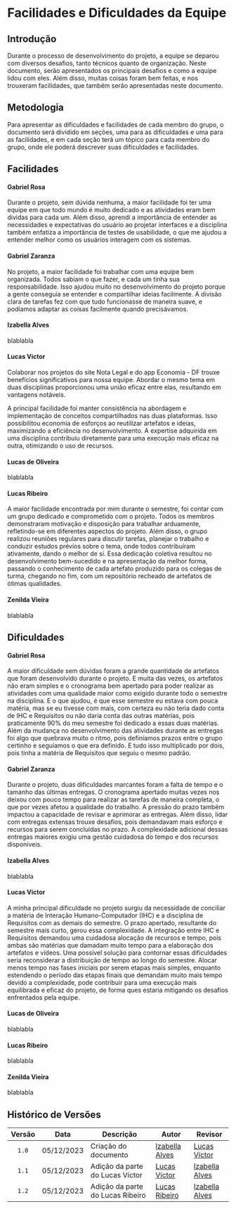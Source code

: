 # Facilidades e Dificuldades da Equipe

## Introdução

Durante o processo de desenvolvimento do projeto, a equipe se deparou com diversos desafios, tanto técnicos quanto de organização. Neste documento, serão apresentados os principais desafios e como a equipe lidou com eles. Além disso, muitas coisas foram bem feitas, e nos trouxeram facilidades, que também serão apresentadas neste documento.

## Metodologia

Para apresentar as dificuldades e facilidades de cada membro do grupo, o documento será dividido em seções, uma para as dificuldades e uma para as facilidades, e em cada seção terá um tópico para cada membro do grupo, onde ele poderá descrever suas dificuldades e facilidades.

## Facilidades

#### Gabriel Rosa
Durante o projeto, sem dúvida nenhuma, a maior facilidade foi ter uma equipe em que todo mundo é muito dedicado e as atividades eram bem dividas para cada um. Além disso, aprendi a importância de entender as necessidades e expectativas do usuário ao projetar interfaces e a disciplina também enfatiza a importância de testes de usabilidade, o que me ajudou a entender melhor como os usuários interagem com os sistemas.

#### Gabriel Zaranza
No projeto, a maior facilidade foi trabalhar com uma equipe bem organizada. Todos sabiam o que fazer, e cada um tinha sua responsabilidade. Isso ajudou muito no desenvolvimento do projeto porque a gente conseguia se entender e compartilhar ideias facilmente. A divisão clara de tarefas fez com que tudo funcionasse de maneira suave, e podíamos adaptar as coisas facilmente quando precisávamos.

#### Izabella Alves
blablabla

#### Lucas Victor

Colaborar nos projetos do site Nota Legal e do app Economia - DF trouxe benefícios significativos para nossa equipe. Abordar o mesmo tema em duas disciplinas proporcionou uma união eficaz entre elas, resultando em vantagens notáveis.

A principal facilidade foi manter consistência na abordagem e implementação de conceitos compartilhados nas duas plataformas. Isso possibilitou economia de esforços ao reutilizar artefatos e ideias, maximizando a eficiência no desenvolvimento. A expertise adquirida em uma disciplina contribuiu diretamente para uma execução mais eficaz na outra, otimizando o uso de recursos.

#### Lucas de Oliveira
blablabla

#### Lucas Ribeiro
A maior facilidade encontrada por mim durante o semestre, foi contar com um grupo dedicado e comprometido com o projeto. Todos os membros demonstraram motivação e disposição para trabalhar arduamente, refletindo-se em diferentes aspectos do projeto. Além disso, o grupo realizou reuniões regulares para discutir tarefas, planejar o trabalho e conduzir estudos prévios sobre o tema, onde todos contribuíram ativamente, dando o melhor de si. Essa dedicação coletiva resultou no desenvolvimento bem-sucedido e na apresentação da melhor forma, passando o conhecimento de cada artefato produzido para os colegas de turma, chegando no fim, com um repositório recheado de artefatos de ótimas qualidades.

#### Zenilda Vieira
blablabla

## Dificuldades

#### Gabriel Rosa
A maior dificuldade sem dúvidas foram a grande quantidade de artefatos que foram desenvolvido durante o projeto. E muita das vezes, os artefatos não eram simples e o cronograma bem apertado para poder realizar as atividades com uma qualidade maior como exigido durante todo o semestre na disciplina. E o que ajudou, é que esse semestre eu estava com pouca matéria, mas se eu tivesse com mais, com certeza eu não teria dado conta de IHC e Requisitos ou não daria conta das outras matérias, pois praticamente 90% do meu semestre foi dedicado a essas duas matérias. Além da mudança no desenvolvimento das atividades durante as entregas foi algo que quebrava muito o ritmo, pois definíamos prazos entre o grupo certinho e seguíamos o que era definido. E tudo isso multiplicado por dois, pois tinha a matéria de Requisitos que seguiu o mesmo padrão.   

#### Gabriel Zaranza
Durante o projeto, duas dificuldades marcantes foram a falta de tempo e o tamanho das últimas entregas. O cronograma apertado muitas vezes nos deixou com pouco tempo para realizar as tarefas de maneira completa, o que por vezes afetou a qualidade do trabalho. A pressão do prazo também impactou a capacidade de revisar e aprimorar as entregas. Além disso, lidar com entregas extensas trouxe desafios, pois demandavam mais esforço e recursos para serem concluídas no prazo. A complexidade adicional dessas entregas maiores exigiu uma gestão cuidadosa do tempo e dos recursos disponíveis.

#### Izabella Alves
blablabla

#### Lucas Victor
A minha principal dificuldade no projeto surgiu da necessidade de conciliar a matéria de Interação Humano-Computador (IHC) e a disciplina de Requisitos com as demais do semestre. O prazo apertado, resultante do semestre mais curto, gerou essa complexidade. A integração entre IHC e Requisitos demandou uma cuidadosa alocação de recursos e tempo, pois ambas são matérias que damadam muito tempo para a elaboração dos artefatos e vídeos. Uma possível solução para contornar essas dificuldades seria reconsiderar a distribuição de tempo ao longo do semestre. Alocar menos tempo nas fases iniciais por serem etapas mais simples, enquanto estendendo o período das etapas finais que demandam muito mais tempo devido a complexidade, pode contribuir para uma execução mais equilibrada e eficaz do projeto, de forma ques estaria mitigando os desafios enfrentados pela equipe.

#### Lucas de Oliveira
blablabla

#### Lucas Ribeiro
blablabla

#### Zenilda Vieira
blablabla

## Histórico de Versões

| Versão | Data | Descrição | Autor | Revisor |
| :----: | ---- | --------- | ----- | ------- |
| `1.0`  |05/12/2023| Criação do documento | [Izabella Alves](https://github.com/izabellaalves) |[Lucas Víctor](https://github.com/Lucas13032003) |
| `1.1`  |05/12/2023| Adição da parte do Lucas Víctor |[Lucas Víctor](https://github.com/Lucas13032003) | [Izabella Alves](https://github.com/izabellaalves) |
| `1.2`  |05/12/2023| Adição da parte do Lucas Ribeiro |[Lucas Ribeiro](https://github.com/Lucassousz) | [Izabella Alves](https://github.com/izabellaalves) |


